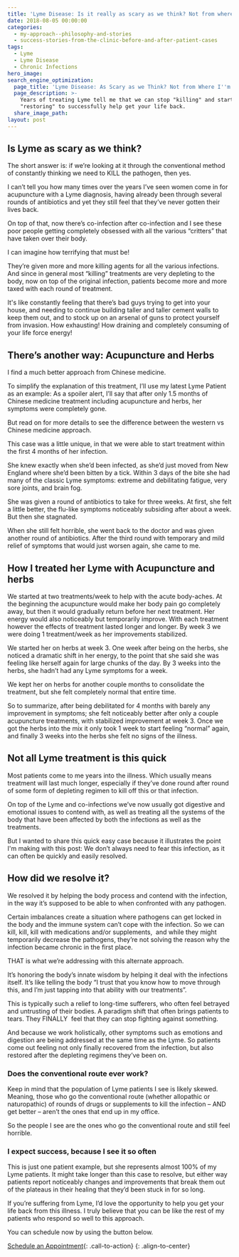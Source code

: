 ```yaml
---
title: 'Lyme Disease: Is it really as scary as we think? Not from where I''m Standing!'
date: 2018-08-05 00:00:00
categories:
  - my-approach--philosophy-and-stories
  - success-stories-from-the-clinic-before-and-after-patient-cases
tags:
  - Lyme
  - Lyme Disease
  - Chronic Infections
hero_image:
search_engine_optimization:
  page_title: 'Lyme Disease: As Scary as we Think? Not from Where I''m Standing!'
  page_description: >-
    Years of treating Lyme tell me that we can stop "killing" and start
    "restoring" to successfully help get your life back.
  share_image_path:
layout: post
---
```


## Is Lyme as scary as we think?

The short answer is: if we’re looking at it through the conventional method of constantly thinking we need to KILL the pathogen, then yes.

I can’t tell you how many times over the years I’ve seen women come in for acupuncture with a Lyme diagnosis, having already been through several rounds of antibiotics and yet they still feel that they’ve never gotten their lives back.

On top of that, now there’s co-infection after co-infection and I see these poor people getting completely obsessed with all the various “critters” that have taken over their body.

I can imagine how terrifying that must be!

They’re given more and more killing agents for all the various infections. And since in general most “killing” treatments are very depleting to the body, now on top of the original infection, patients become more and more taxed with each round of treatment.

It's like constantly feeling that there’s bad guys trying to get into your house, and needing to continue building taller and taller cement walls to keep them out, and to stock up on an arsenal of guns to protect yourself from invasion. How exhausting! How draining and completely consuming of your life force energy!

## There’s another way: Acupuncture and Herbs

I find a much better approach from Chinese medicine.

To simplify the explanation of this treatment, I’ll use my latest Lyme Patient as an example: As a spoiler alert, I’ll say that after only 1.5 months of Chinese medicine treatment including acupuncture and herbs, her symptoms were completely gone.

But read on for more details to see the difference between the western vs Chinese medicine approach.

This case was a little unique, in that we were able to start treatment within the first 4 months of her infection.

She knew exactly when she’d been infected, as she’d just moved from New England where she’d been bitten by a tick. Within 3 days of the bite she had many of the classic Lyme symptoms: extreme and debilitating fatigue, very sore joints, and brain fog.

She was given a round of antibiotics to take for three weeks. At first, she felt a little better, the flu-like symptoms noticeably subsiding after about a week. But then she stagnated.

When she still felt horrible, she went back to the doctor and was given another round of antibiotics. After the third round with temporary and mild relief of symptoms that would just worsen again, she came to me.

## How I treated her Lyme with Acupuncture and herbs

We started at two treatments/week to help with the acute body-aches. At the beginning the acupuncture would make her body pain go completely away, but then it would gradually return before her next treatment. Her energy would also noticeably but temporarily improve. With each treatment however the effects of treatment lasted longer and longer. By week 3 we were doing 1 treatment/week as her improvements stabilized.

We started her on herbs at week 3. One week after being on the herbs, she noticed a dramatic shift in her energy, to the point that she said she was feeling like herself again for large chunks of the day. By 3 weeks into the herbs, she hadn’t had any Lyme symptoms for a week.

We kept her on herbs for another couple months to consolidate the treatment, but she felt completely normal that entire time. 

So to summarize, after being debilitated for 4 months with barely any improvement in symptoms; she felt noticeably better after only a couple acupuncture treatments, with stabilized improvement at week 3. Once we got the herbs into the mix it only took 1 week to start feeling “normal” again, and finally 3 weeks into the herbs she felt no signs of the illness.  

## Not all Lyme treatment is this quick

Most patients come to me years into the illness. Which usually means treatment will last much longer, especially if they’ve done round after round of some form of depleting regimen to kill off this or that infection.

On top of the Lyme and co-infections we’ve now usually got digestive and emotional issues to contend with, as well as treating all the systems of the body that have been affected by both the infections as well as the treatments.

But I wanted to share this quick easy case because it illustrates the point I'm making with this post: We don’t always need to fear this infection, as it can often be quickly and easily resolved.

## How did we resolve it?

We resolved it by helping the body process and contend with the infection, in the way it’s supposed to be able to when confronted with any pathogen.

Certain imbalances create a situation where pathogens can get locked in the body and the immune system can’t cope with the infection. So we can kill, kill, kill with medications and/or supplements,  and while they might temporarily decrease the pathogens, they’re not solving the reason why the infection became chronic in the first place.

THAT is what we’re addressing with this alternate approach.

It’s honoring the body’s innate wisdom by helping it deal with the infections itself. It’s like telling the body “I trust that you know how to move through this, and I’m just tapping into that ability with our treatments”.

This is typically such a relief to long-time sufferers, who often feel betrayed and untrusting of their bodies. A paradigm shift that often brings patients to tears. They FINALLY  feel that they can stop fighting against something.

And because we work holistically, other symptoms such as emotions and digestion are being addressed at the same time as the Lyme. So patients come out feeling not only finally recovered from the infection, but also restored after the depleting regimens they’ve been on.

### Does the conventional route ever work?

Keep in mind that the population of Lyme patients I see is likely skewed. Meaning, those who go the conventional route (whether allopathic or naturopathic) of rounds of drugs or supplements to kill the infection – AND get better – aren’t the ones that end up in my office.

So the people I see are the ones who go the conventional route and still feel horrible.

### I expect success, because I see it so often

This is just one patient example, but she represents almost 100% of my Lyme patients. It might take longer than this case to resolve, but either way patients report noticeably changes and improvements that break them out of the plateaus in their healing that they’d been stuck in for so long.

If you’re suffering from Lyme, I’d love the opportunity to help you get your life back from this illness. I truly believe that you can be like the rest of my patients who respond so well to this approach.

You can schedule now by using the button below.

[Schedule an Appointment](/make-an-appointment/){: .call-to-action}
{: .align-to-center}
